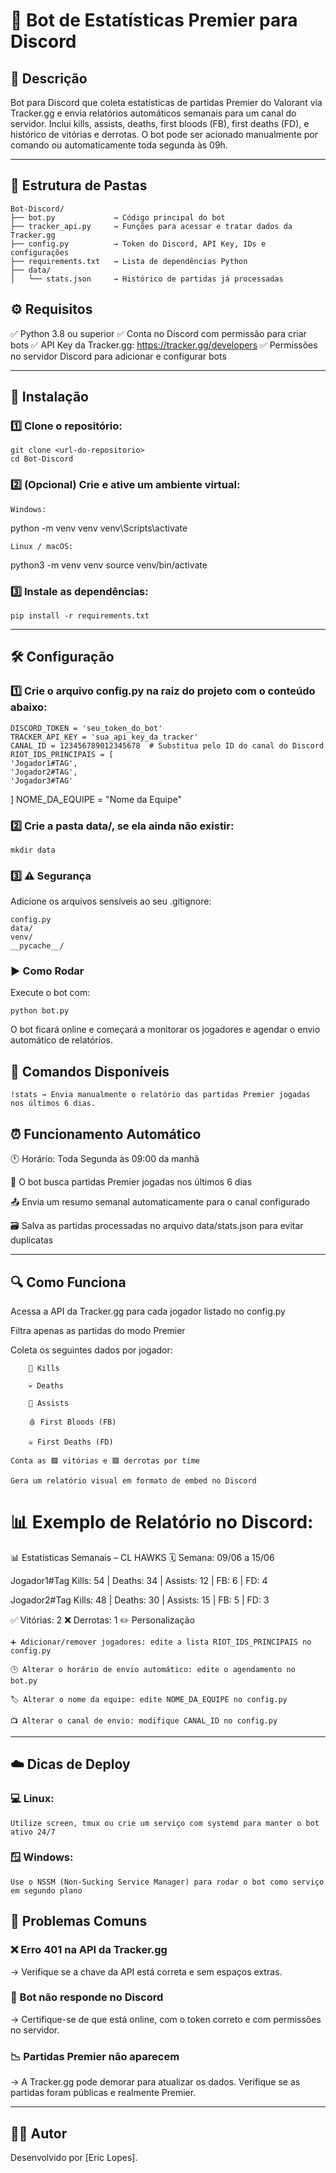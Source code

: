 # 🤖 Bot de Estatísticas Premier para Discord
## 📌 Descrição

Bot para Discord que coleta estatísticas de partidas Premier do Valorant via Tracker.gg e envia relatórios automáticos semanais para um canal do servidor.
Inclui kills, assists, deaths, first bloods (FB), first deaths (FD), e histórico de vitórias e derrotas.
O bot pode ser acionado manualmente por comando ou automaticamente toda segunda às 09h.

--- 

## 📁 Estrutura de Pastas

    Bot-Discord/
    ├── bot.py             → Código principal do bot
    ├── tracker_api.py     → Funções para acessar e tratar dados da Tracker.gg
    ├── config.py          → Token do Discord, API Key, IDs e configurações
    ├── requirements.txt   → Lista de dependências Python
    ├── data/
    │   └── stats.json     → Histórico de partidas já processadas

## ⚙️ Requisitos

✅ Python 3.8 ou superior
✅ Conta no Discord com permissão para criar bots
✅ API Key da Tracker.gg: https://tracker.gg/developers
✅ Permissões no servidor Discord para adicionar e configurar bots

--- 

## 🧩 Instalação

### 1️⃣ Clone o repositório:

    git clone <url-do-repositorio>
    cd Bot-Discord

### 2️⃣ (Opcional) Crie e ative um ambiente virtual:

    Windows:

python -m venv venv
venv\Scripts\activate

    Linux / macOS:

python3 -m venv venv
source venv/bin/activate

### 3️⃣ Instale as dependências:

    pip install -r requirements.txt

--- 

## 🛠️ Configuração

### 1️⃣ Crie o arquivo config.py na raiz do projeto com o conteúdo abaixo:

    DISCORD_TOKEN = 'seu_token_do_bot'
    TRACKER_API_KEY = 'sua_api_key_da_tracker'
    CANAL_ID = 123456789012345678  # Substitua pelo ID do canal do Discord
    RIOT_IDS_PRINCIPAIS = [
    'Jogador1#TAG',
    'Jogador2#TAG',
    'Jogador3#TAG'
]
NOME_DA_EQUIPE = "Nome da Equipe"

### 2️⃣ Crie a pasta data/, se ela ainda não existir:

    mkdir data

### 3️⃣ ⚠️ Segurança
Adicione os arquivos sensíveis ao seu .gitignore:

    config.py
    data/
    venv/
    __pycache__/

### ▶️ Como Rodar

Execute o bot com:

    python bot.py

O bot ficará online e começará a monitorar os jogadores e agendar o envio automático de relatórios.
## 💬 Comandos Disponíveis

    !stats → Envia manualmente o relatório das partidas Premier jogadas nos últimos 6 dias.

## ⏰ Funcionamento Automático

🕚 Horário: Toda Segunda às 09:00 da manhã

🧠 O bot busca partidas Premier jogadas nos últimos 6 dias

📤 Envia um resumo semanal automaticamente para o canal configurado

🗃️ Salva as partidas processadas no arquivo data/stats.json para evitar duplicatas

---

## 🔍 Como Funciona

Acessa a API da Tracker.gg para cada jogador listado no config.py

Filtra apenas as partidas do modo Premier

Coleta os seguintes dados por jogador:

        🔫 Kills

        💀 Deaths

        🧠 Assists

        🩸 First Bloods (FB)

        ☠️ First Deaths (FD)

    Conta as 🟩 vitórias e 🟥 derrotas por time

    Gera um relatório visual em formato de embed no Discord

# 📊 Exemplo de Relatório no Discord:

📊 Estatísticas Semanais – CL HAWKS 
🗓️ Semana: 09/06 a 15/06

Jogador1#Tag
Kills: 54 | Deaths: 34 | Assists: 12 | FB: 6 | FD: 4

Jogador2#Tag
Kills: 48 | Deaths: 30 | Assists: 15 | FB: 5 | FD: 3

✅ Vitórias: 2
❌ Derrotas: 1
✏️ Personalização

    ➕ Adicionar/remover jogadores: edite a lista RIOT_IDS_PRINCIPAIS no config.py

    🕒 Alterar o horário de envio automático: edite o agendamento no bot.py

    🏷️ Alterar o nome da equipe: edite NOME_DA_EQUIPE no config.py

    📺 Alterar o canal de envio: modifique CANAL_ID no config.py

---

## ☁️ Dicas de Deploy

### 💻 Linux:

    Utilize screen, tmux ou crie um serviço com systemd para manter o bot ativo 24/7

### 🪟 Windows:

    Use o NSSM (Non-Sucking Service Manager) para rodar o bot como serviço em segundo plano

## 🚨 Problemas Comuns

### ❌ Erro 401 na API da Tracker.gg
→ Verifique se a chave da API está correta e sem espaços extras.

### 🤖 Bot não responde no Discord
→ Certifique-se de que está online, com o token correto e com permissões no servidor.

### 📉 Partidas Premier não aparecem
→ A Tracker.gg pode demorar para atualizar os dados. Verifique se as partidas foram públicas e realmente Premier.

--- 

## 👨‍💻 Autor
Desenvolvido por [Eric Lopes].
